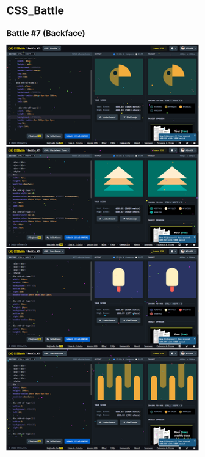 # CSS_Battle

## Battle #7    (Backface)



![Alt text](Battle%207%20%20%5B33%5D%20Birdie/images/Birdie.png)
![Alt text](Battle%207%20%20%5B34%5D%20Christmas%20tree/images/Christmas%20Tree.png)
![Alt text](Battle%207%20%20%5B35%5D%20Ice%20Cream/images/Ice%20Cream.png)
![Alt text](Battle%207%20%20%5B36%5D%20Interleaved/images/Interleaved.png)